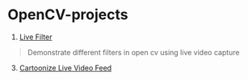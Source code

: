 # OpenCV-projects
1. [Live Filter]()
  > Demonstrate different filters in open cv using live video capture
3. [Cartoonize Live Video Feed]()
